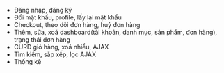  - Đăng nhập, đăng ký
 - Đổi mật khẩu, profile, lấy lại mật khẩu
 - Checkout, theo dõi đơn hàng, huỷ đơn hàng
 - Thêm, sửa, xoá dashboard(tài khoản, danh mục, sản phẩm, đơn hàng), trạng thái đơn hàng
 - CURD giỏ hàng, xoá nhiều, AJAX
 - Tìm kiếm, sắp xếp, lọc AJAX
 - Thống kê
